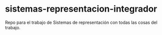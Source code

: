 # sistemas-representacion-integrador
Repo para el trabajo de Sistemas de representación con todas las cosas del trabajo.
